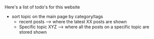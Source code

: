Here's a list of todo's for this website

- sort topic on the main page by category/tags
  - recent posts --> where the latest XX posts are shown
  - Specific topic XYZ --> where all the posts on a specific topic are stored shown
 
